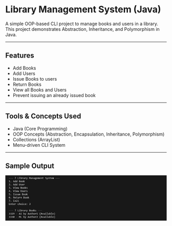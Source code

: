 # Library Management System (Java)

A simple OOP-based CLI project to manage books and users in a library.  
This project demonstrates Abstraction, Inheritance, and Polymorphism in Java.

---

## Features
- Add Books  
- Add Users  
- Issue Books to users  
- Return Books  
- View all Books and Users  
- Prevent issuing an already issued book  

---

## Tools & Concepts Used
- Java (Core Programming)  
- OOP Concepts (Abstraction, Encapsulation, Inheritance, Polymorphism)  
- Collections (ArrayList)  
- Menu-driven CLI System  

---

## Sample Output

![Library Management Output](https://github.com/kaiffaraz/Java-Internship-Projects/blob/main/LibraryManagement/Library%20Management%20Opt.png?raw=true)


